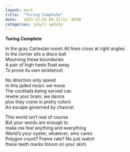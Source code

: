 ```yaml
---
layout: post
title:  "Turing Complete"
date:   2023-12-24 06:31:11 -0500
categories: jekyll update
---
```


**Turing Complete**

In the gray Cartesian room\ 
All lines cross at right angles\
In the corner sits a disco ball\
Mourning these boundaries\
A pair of high heels float away\
To prove its own existence\


No direction only speed\
In this jaded music we move\
The cocktails being served can\
rewire your brain; we dance\
plus they come in pretty colors\
An escape governed by chance\


This world isn’t real of course\
But your words are enough to\
make me feel anything and everything\
World’s your oyster, whatever, who cares\
Polygon count? Frame rate? No just watch\
these teeth marks bloom on your skin\
